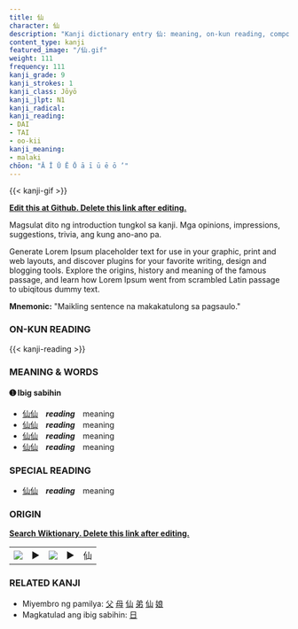 ```yaml
---
title: 仙
character: 仙
description: "Kanji dictionary entry 仙: meaning, on-kun reading, compounds, origin, related kanji"
content_type: kanji
featured_image: "/仙.gif"
weight: 111
frequency: 111
kanji_grade: 9
kanji_strokes: 1
kanji_class: Jōyō
kanji_jlpt: N1
kanji_radical: 
kanji_reading: 
- DAI
- TAI
- oo-kii
kanji_meaning:
- malaki
chōon: "Ā Ī Ū Ē Ō ā ī ū ē ō ’"
---
```

[//]: # (Don't edit the line below. Kanji animated GIF code is automatically generated.)
{{< kanji-gif >}}

[//]: # (Edit below this line.)

**[Edit this at Github. Delete this link after editing.](https://github.com/tim0g/tim/tree/main/content/kanji/仙/index.md)**

Magsulat dito ng introduction tungkol sa kanji. Mga opinions, impressions, suggestions, trivia, ang kung ano-ano pa.

Generate Lorem Ipsum placeholder text for use in your graphic, print and web layouts, and discover plugins for your favorite writing, design and blogging tools. Explore the origins, history and meaning of the famous passage, and learn how Lorem Ipsum went from scrambled Latin passage to ubiqitous dummy text.
 
**Mnemonic:** "Maikling sentence na makakatulong sa pagsaulo."

### ON-KUN READING

[//]: # (Don't edit the line below. ON-KUN READING code is automatically generated.)
{{< kanji-reading >}}

### MEANING & WORDS

#### ➊ **Ibig sabihin**
  - [仙](../仙)[仙](../仙)　***reading***　meaning
  - [仙](../仙)[仙](../仙)　***reading***　meaning
  - [仙](../仙)[仙](../仙)　***reading***　meaning
  - [仙](../仙)[仙](../仙)　***reading***　meaning

### SPECIAL READING
  - [仙](../仙)[仙](../仙)　***reading***　meaning

### ORIGIN

**[Search Wiktionary. Delete this link after editing.](https://wiktionary.org/wiki/仙)**
<table class="kanji-table"><tr><td>
<img src="60px-仙-bronze.svg.png">
</td><td>▶</td><td>
<img src="60px-仙-oracle.svg.png">
</td><td>▶</td>
<td class="kanji-origin">仙</td>
</tr></table>

### RELATED KANJI
- Miyembro ng pamilya: [父](../父) [母](../母) [仙](../仙) [弟](../弟) [仙](../仙) [娘](../娘)
- Magkatulad ang ibig sabihin: [日](../日)
